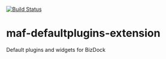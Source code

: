 [![Build Status](https://travis-ci.org/theAgileFactory/maf-defaultplugins-extension.svg?branch=master)](https://travis-ci.org/theAgileFactory/maf-defaultplugins-extension)

# maf-defaultplugins-extension
Default plugins and widgets for BizDock
